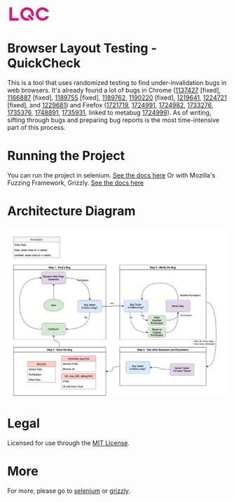 ![LQC logo](logo_100px_width.png)

# Browser Layout Testing - QuickCheck

This is a tool that uses randomized testing to find under-invalidation
bugs in web browsers. It's already found a lot of bugs in Chrome
([1137427](https://bugs.chromium.org/p/chromium/issues/detail?id=1137427) [fixed],
[1166887](https://bugs.chromium.org/p/chromium/issues/detail?id=1166887) [fixed],
[1189755](https://bugs.chromium.org/p/chromium/issues/detail?id=1189755) [fixed],
[1189762](https://bugs.chromium.org/p/chromium/issues/detail?id=1189762),
[1190220](https://bugs.chromium.org/p/chromium/issues/detail?id=1190220) [fixed],
[1219641](https://bugs.chromium.org/p/chromium/issues/detail?id=1219641),
[1224721](https://bugs.chromium.org/p/chromium/issues/detail?id=1224721) [fixed],
and
[1229681](https://bugs.chromium.org/p/chromium/issues/detail?id=1229681))
and Firefox
([1721719](https://bugzilla.mozilla.org/show_bug.cgi?id=1721719),
[1724991](https://bugzilla.mozilla.org/show_bug.cgi?id=1724991),
[1724982](https://bugzilla.mozilla.org/show_bug.cgi?id=1724982),
[1733276](https://bugzilla.mozilla.org/show_bug.cgi?id=1733276),
[1735376](https://bugzilla.mozilla.org/show_bug.cgi?id=1735376),
[1748891](https://bugzilla.mozilla.org/show_bug.cgi?id=1748891),
[1735931](https://bugzilla.mozilla.org/show_bug.cgi?id=1735931),
linked to metabug
[1724999](https://bugzilla.mozilla.org/show_bug.cgi?id=1724999)).
As of writing, sifting through bugs and preparing bug reports is the
most time-intensive part of this process.

# Running the Project
You can run the project in selenium. [See the docs here](docs/SELENIUM.md)
Or with Mozilla's Fuzzing Framework, Grizzly. [See the docs here](docs/GRIZZLY.md)

# Architecture Diagram

![Architecture Diagram](architecture_diagram.png)



# Legal

Licensed for use through the [MIT License](MIT-LICENSE).

# More

For more, please go to [selenium](docs/SELENIUM.md) or [grizzly](docs/GRIZZLY.md).
